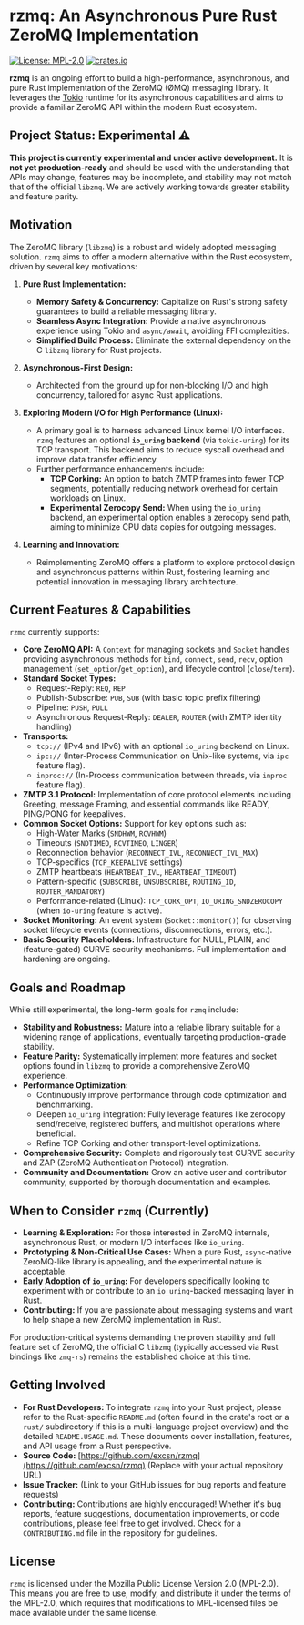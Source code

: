 # rzmq: An Asynchronous Pure Rust ZeroMQ Implementation

[![License: MPL-2.0](https://img.shields.io/badge/License-MPL%202.0-brightgreen.svg)](https://opensource.org/licenses/MPL-2.0)
[![crates.io](https://img.shields.io/crates/v/rzmq.svg)](https://crates.io/crates/rzmq)

**rzmq** is an ongoing effort to build a high-performance, asynchronous, and pure Rust implementation of the ZeroMQ (ØMQ) messaging library. It leverages the [Tokio](https://tokio.rs/) runtime for its asynchronous capabilities and aims to provide a familiar ZeroMQ API within the modern Rust ecosystem.

## Project Status: Experimental ⚠️

**This project is currently experimental and under active development.** It is **not yet production-ready** and should be used with the understanding that APIs may change, features may be incomplete, and stability may not match that of the official `libzmq`. We are actively working towards greater stability and feature parity.

## Motivation

The ZeroMQ library (`libzmq`) is a robust and widely adopted messaging solution. `rzmq` aims to offer a modern alternative within the Rust ecosystem, driven by several key motivations:

1.  **Pure Rust Implementation:**
    *   **Memory Safety & Concurrency:** Capitalize on Rust's strong safety guarantees to build a reliable messaging library.
    *   **Seamless Async Integration:** Provide a native asynchronous experience using Tokio and `async/await`, avoiding FFI complexities.
    *   **Simplified Build Process:** Eliminate the external dependency on the C `libzmq` library for Rust projects.

2.  **Asynchronous-First Design:**
    *   Architected from the ground up for non-blocking I/O and high concurrency, tailored for async Rust applications.

3.  **Exploring Modern I/O for High Performance (Linux):**
    *   A primary goal is to harness advanced Linux kernel I/O interfaces. `rzmq` features an optional **`io_uring` backend** (via `tokio-uring`) for its TCP transport. This backend aims to reduce syscall overhead and improve data transfer efficiency.
    *   Further performance enhancements include:
        *   **TCP Corking:** An option to batch ZMTP frames into fewer TCP segments, potentially reducing network overhead for certain workloads on Linux.
        *   **Experimental Zerocopy Send:** When using the `io_uring` backend, an experimental option enables a zerocopy send path, aiming to minimize CPU data copies for outgoing messages.

4.  **Learning and Innovation:**
    *   Reimplementing ZeroMQ offers a platform to explore protocol design and asynchronous patterns within Rust, fostering learning and potential innovation in messaging library architecture.

## Current Features & Capabilities

`rzmq` currently supports:

*   **Core ZeroMQ API:** A `Context` for managing sockets and `Socket` handles providing asynchronous methods for `bind`, `connect`, `send`, `recv`, option management (`set_option`/`get_option`), and lifecycle control (`close`/`term`).
*   **Standard Socket Types:**
    *   Request-Reply: `REQ`, `REP`
    *   Publish-Subscribe: `PUB`, `SUB` (with basic topic prefix filtering)
    *   Pipeline: `PUSH`, `PULL`
    *   Asynchronous Request-Reply: `DEALER`, `ROUTER` (with ZMTP identity handling)
*   **Transports:**
    *   `tcp://` (IPv4 and IPv6) with an optional `io_uring` backend on Linux.
    *   `ipc://` (Inter-Process Communication on Unix-like systems, via `ipc` feature flag).
    *   `inproc://` (In-Process communication between threads, via `inproc` feature flag).
*   **ZMTP 3.1 Protocol:** Implementation of core protocol elements including Greeting, message Framing, and essential commands like READY, PING/PONG for keepalives.
*   **Common Socket Options:** Support for key options such as:
    *   High-Water Marks (`SNDHWM`, `RCVHWM`)
    *   Timeouts (`SNDTIMEO`, `RCVTIMEO`, `LINGER`)
    *   Reconnection behavior (`RECONNECT_IVL`, `RECONNECT_IVL_MAX`)
    *   TCP-specifics (`TCP_KEEPALIVE` settings)
    *   ZMTP heartbeats (`HEARTBEAT_IVL`, `HEARTBEAT_TIMEOUT`)
    *   Pattern-specific (`SUBSCRIBE`, `UNSUBSCRIBE`, `ROUTING_ID`, `ROUTER_MANDATORY`)
    *   Performance-related (Linux): `TCP_CORK_OPT`, `IO_URING_SNDZEROCOPY` (when `io-uring` feature is active).
*   **Socket Monitoring:** An event system (`Socket::monitor()`) for observing socket lifecycle events (connections, disconnections, errors, etc.).
*   **Basic Security Placeholders:** Infrastructure for NULL, PLAIN, and (feature-gated) CURVE security mechanisms. Full implementation and hardening are ongoing.

## Goals and Roadmap

While still experimental, the long-term goals for `rzmq` include:

*   **Stability and Robustness:** Mature into a reliable library suitable for a widening range of applications, eventually targeting production-grade stability.
*   **Feature Parity:** Systematically implement more features and socket options found in `libzmq` to provide a comprehensive ZeroMQ experience.
*   **Performance Optimization:**
    *   Continuously improve performance through code optimization and benchmarking.
    *   Deepen `io_uring` integration: Fully leverage features like zerocopy send/receive, registered buffers, and multishot operations where beneficial.
    *   Refine TCP Corking and other transport-level optimizations.
*   **Comprehensive Security:** Complete and rigorously test CURVE security and ZAP (ZeroMQ Authentication Protocol) integration.
*   **Community and Documentation:** Grow an active user and contributor community, supported by thorough documentation and examples.

## When to Consider `rzmq` (Currently)

*   **Learning & Exploration:** For those interested in ZeroMQ internals, asynchronous Rust, or modern I/O interfaces like `io_uring`.
*   **Prototyping & Non-Critical Use Cases:** When a pure Rust, `async`-native ZeroMQ-like library is appealing, and the experimental nature is acceptable.
*   **Early Adoption of `io_uring`:** For developers specifically looking to experiment with or contribute to an `io_uring`-backed messaging layer in Rust.
*   **Contributing:** If you are passionate about messaging systems and want to help shape a new ZeroMQ implementation in Rust.

For production-critical systems demanding the proven stability and full feature set of ZeroMQ, the official C `libzmq` (typically accessed via Rust bindings like `zmq-rs`) remains the established choice at this time.

## Getting Involved

*   **For Rust Developers:** To integrate `rzmq` into your Rust project, please refer to the Rust-specific `README.md` (often found in the crate's root or a `rust/` subdirectory if this is a multi-language project overview) and the detailed `README.USAGE.md`. These documents cover installation, features, and API usage from a Rust perspective.
*   **Source Code:** [https://github.com/excsn/rzmq](https://github.com/excsn/rzmq) (Replace with your actual repository URL)
*   **Issue Tracker:** (Link to your GitHub issues for bug reports and feature requests)
*   **Contributing:** Contributions are highly encouraged! Whether it's bug reports, feature suggestions, documentation improvements, or code contributions, please feel free to get involved. Check for a `CONTRIBUTING.md` file in the repository for guidelines.

## License

`rzmq` is licensed under the Mozilla Public License Version 2.0 (MPL-2.0). This means you are free to use, modify, and distribute it under the terms of the MPL-2.0, which requires that modifications to MPL-licensed files be made available under the same license.